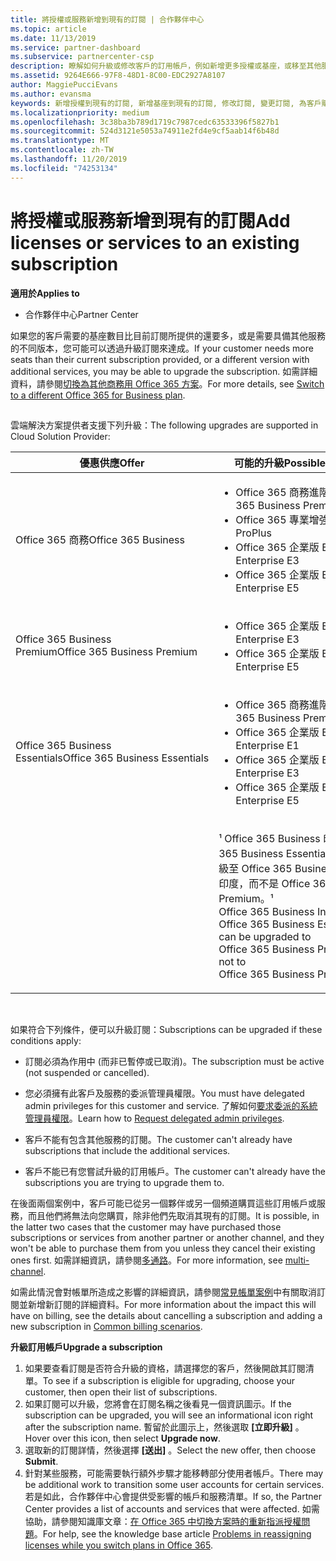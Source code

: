 ```yaml
---
title: 將授權或服務新增到現有的訂閱 | 合作夥伴中心
ms.topic: article
ms.date: 11/13/2019
ms.service: partner-dashboard
ms.subservice: partnercenter-csp
description: 瞭解如何升級或修改客戶的訂用帳戶，例如新增更多授權或基座，或移至其他服務的不同版本。
ms.assetid: 9264E666-97F8-48D1-8C00-EDC2927A8107
author: MaggiePucciEvans
ms.author: evansma
keywords: 新增授權到現有的訂閱, 新增基座到現有的訂閱, 修改訂閱, 變更訂閱, 為客戶購買更多授權
ms.localizationpriority: medium
ms.openlocfilehash: 3c38ba3b789d1719c7987cedc63533396f5827b1
ms.sourcegitcommit: 524d3121e5053a74911e2fd4e9cf5aab14f6b48d
ms.translationtype: MT
ms.contentlocale: zh-TW
ms.lasthandoff: 11/20/2019
ms.locfileid: "74253134"
---
```

# <a name="add-licenses-or-services-to-an-existing-subscription"></a><span data-ttu-id="b3ed3-104">將授權或服務新增到現有的訂閱</span><span class="sxs-lookup"><span data-stu-id="b3ed3-104">Add licenses or services to an existing subscription</span></span>

<span data-ttu-id="b3ed3-105">**適用於**</span><span class="sxs-lookup"><span data-stu-id="b3ed3-105">**Applies to**</span></span>

-  <span data-ttu-id="b3ed3-106">合作夥伴中心</span><span class="sxs-lookup"><span data-stu-id="b3ed3-106">Partner Center</span></span>

<span data-ttu-id="b3ed3-107">如果您的客戶需要的基座數目比目前訂閱所提供的還要多，或是需要具備其他服務的不同版本，您可能可以透過升級訂閱來達成。</span><span class="sxs-lookup"><span data-stu-id="b3ed3-107">If your customer needs more seats than their current subscription provided, or a different version with additional services, you may be able to upgrade the subscription.</span></span> <span data-ttu-id="b3ed3-108">如需詳細資料，請參閱[切換為其他商務用 Office 365 方案](https://go.microsoft.com/fwlink/p/?LinkId=723577)。</span><span class="sxs-lookup"><span data-stu-id="b3ed3-108">For more details, see [Switch to a different Office 365 for Business plan](https://go.microsoft.com/fwlink/p/?LinkId=723577).</span></span>

## <a href="" id="upgradesubscription"></a>


<span data-ttu-id="b3ed3-109">雲端解決方案提供者支援下列升級：</span><span class="sxs-lookup"><span data-stu-id="b3ed3-109">The following upgrades are supported in Cloud Solution Provider:</span></span>

<table>
<colgroup>
<col width="50%" />
<col width="50%" />
</colgroup>
<thead>
<tr class="header">
<th><span data-ttu-id="b3ed3-110">優惠供應</span><span class="sxs-lookup"><span data-stu-id="b3ed3-110">Offer</span></span></th>
<th><span data-ttu-id="b3ed3-111">可能的升級</span><span class="sxs-lookup"><span data-stu-id="b3ed3-111">Possible upgrades</span></span></th>
</tr>
</thead>
<tbody>
<tr class="odd">
<td><span data-ttu-id="b3ed3-112">Office 365 商務</span><span class="sxs-lookup"><span data-stu-id="b3ed3-112">Office 365 Business</span></span></td>
<td><ul>
<li><span data-ttu-id="b3ed3-113">Office 365 商務進階版¹</span><span class="sxs-lookup"><span data-stu-id="b3ed3-113">Office 365 Business Premium¹</span></span></li>
<li><span data-ttu-id="b3ed3-114">Office 365 專業增強版</span><span class="sxs-lookup"><span data-stu-id="b3ed3-114">Office 365 ProPlus</span></span></li>
<li><span data-ttu-id="b3ed3-115">Office 365 企業版 E3</span><span class="sxs-lookup"><span data-stu-id="b3ed3-115">Office 365 Enterprise E3</span></span></li>
<li><span data-ttu-id="b3ed3-116">Office 365 企業版 E5</span><span class="sxs-lookup"><span data-stu-id="b3ed3-116">Office 365 Enterprise E5</span></span></li>
</ul></td>
</tr>
<tr class="even">
<td><span data-ttu-id="b3ed3-117">Office 365 Business Premium</span><span class="sxs-lookup"><span data-stu-id="b3ed3-117">Office 365 Business Premium</span></span></td>
<td><ul>
<li><span data-ttu-id="b3ed3-118">Office 365 企業版 E3</span><span class="sxs-lookup"><span data-stu-id="b3ed3-118">Office 365 Enterprise E3</span></span></li>
<li><span data-ttu-id="b3ed3-119">Office 365 企業版 E5</span><span class="sxs-lookup"><span data-stu-id="b3ed3-119">Office 365 Enterprise E5</span></span></li>
</ul></td>
</tr>
<tr class="odd">
<td><span data-ttu-id="b3ed3-120">Office 365 Business Essentials</span><span class="sxs-lookup"><span data-stu-id="b3ed3-120">Office 365 Business Essentials</span></span></td>
<td><ul>
<li><span data-ttu-id="b3ed3-121">Office 365 商務進階版¹</span><span class="sxs-lookup"><span data-stu-id="b3ed3-121">Office 365 Business Premium¹</span></span></li>
<li><span data-ttu-id="b3ed3-122">Office 365 企業版 E1</span><span class="sxs-lookup"><span data-stu-id="b3ed3-122">Office 365 Enterprise E1</span></span></li>
<li><span data-ttu-id="b3ed3-123">Office 365 企業版 E3</span><span class="sxs-lookup"><span data-stu-id="b3ed3-123">Office 365 Enterprise E3</span></span></li>
<li><span data-ttu-id="b3ed3-124">Office 365 企業版 E5</span><span class="sxs-lookup"><span data-stu-id="b3ed3-124">Office 365 Enterprise E5</span></span></li>
</ul></td>
</tr>
<tr class="even">
<td></td>
<td><p><span data-ttu-id="b3ed3-125">¹ Office 365 Business 印度和 Office 365 Business Essentials 印度可以升級至 Office 365 Business Premium 印度，而不是 Office 365 Business Premium。</span><span class="sxs-lookup"><span data-stu-id="b3ed3-125">¹ Office 365 Business India and Office 365 Business Essentials India can be upgraded to Office 365 Business Premium India, not to Office 365 Business Premium.</span></span></p></td>
</tr>
</tbody>
</table>

 

<span data-ttu-id="b3ed3-126">如果符合下列條件，便可以升級訂閱：</span><span class="sxs-lookup"><span data-stu-id="b3ed3-126">Subscriptions can be upgraded if these conditions apply:</span></span>

-   <span data-ttu-id="b3ed3-127">訂閱必須為作用中 (而非已暫停或已取消)。</span><span class="sxs-lookup"><span data-stu-id="b3ed3-127">The subscription must be active (not suspended or cancelled).</span></span>

-   <span data-ttu-id="b3ed3-128">您必須擁有此客戶及服務的委派管理員權限。</span><span class="sxs-lookup"><span data-stu-id="b3ed3-128">You must have delegated admin privileges for this customer and service.</span></span> <span data-ttu-id="b3ed3-129">了解如何[要求委派的系統管理員權限](request-a-relationship-with-a-customer.md)。</span><span class="sxs-lookup"><span data-stu-id="b3ed3-129">Learn how to [Request delegated admin privileges](request-a-relationship-with-a-customer.md).</span></span>

-   <span data-ttu-id="b3ed3-130">客戶不能有包含其他服務的訂閱。</span><span class="sxs-lookup"><span data-stu-id="b3ed3-130">The customer can't already have subscriptions that include the additional services.</span></span>

-   <span data-ttu-id="b3ed3-131">客戶不能已有您嘗試升級的訂用帳戶。</span><span class="sxs-lookup"><span data-stu-id="b3ed3-131">The customer can't already have the subscriptions you are trying to upgrade them to.</span></span>

<span data-ttu-id="b3ed3-132">在後面兩個案例中，客戶可能已從另一個夥伴或另一個頻道購買這些訂用帳戶或服務，而且他們將無法向您購買，除非他們先取消其現有的訂閱。</span><span class="sxs-lookup"><span data-stu-id="b3ed3-132">It is possible, in the latter two cases that the customer may have purchased those subscriptions or services from another partner or another channel, and they won't be able to purchase them from you unless they cancel their existing ones first.</span></span> <span data-ttu-id="b3ed3-133">如需詳細資訊，請參閱[多通路](multichannel.md)。</span><span class="sxs-lookup"><span data-stu-id="b3ed3-133">For more information, see [multi-channel](multichannel.md).</span></span>

<span data-ttu-id="b3ed3-134">如需此情況會對帳單所造成之影響的詳細資訊，請參閱[常見帳單案例](common-billing-scenarios.md)中有關取消訂閱並新增新訂閱的詳細資料。</span><span class="sxs-lookup"><span data-stu-id="b3ed3-134">For more information about the impact this will have on billing, see the details about cancelling a subscription and adding a new subscription in [Common billing scenarios](common-billing-scenarios.md).</span></span>

<span data-ttu-id="b3ed3-135">**升級訂用帳戶**</span><span class="sxs-lookup"><span data-stu-id="b3ed3-135">**Upgrade a subscription**</span></span>

1.  <span data-ttu-id="b3ed3-136">如果要查看訂閱是否符合升級的資格，請選擇您的客戶，然後開啟其訂閱清單。</span><span class="sxs-lookup"><span data-stu-id="b3ed3-136">To see if a subscription is eligible for upgrading, choose your customer, then open their list of subscriptions.</span></span>
2.  <span data-ttu-id="b3ed3-137">如果訂閱可以升級，您將會在訂閱名稱之後看見一個資訊圖示。</span><span class="sxs-lookup"><span data-stu-id="b3ed3-137">If the subscription can be upgraded, you will see an informational icon right after the subscription name.</span></span> <span data-ttu-id="b3ed3-138">暫留於此圖示上，然後選取 **\[立即升級\]** 。</span><span class="sxs-lookup"><span data-stu-id="b3ed3-138">Hover over this icon, then select **Upgrade now**.</span></span>
3.  <span data-ttu-id="b3ed3-139">選取新的訂閱詳情，然後選擇 **\[送出\]** 。</span><span class="sxs-lookup"><span data-stu-id="b3ed3-139">Select the new offer, then choose **Submit**.</span></span>
4.  <span data-ttu-id="b3ed3-140">針對某些服務，可能需要執行額外步驟才能移轉部分使用者帳戶。</span><span class="sxs-lookup"><span data-stu-id="b3ed3-140">There may be additional work to transition some user accounts for certain services.</span></span> <span data-ttu-id="b3ed3-141">若是如此，合作夥伴中心會提供受影響的帳戶和服務清單。</span><span class="sxs-lookup"><span data-stu-id="b3ed3-141">If so, the Partner Center provides a list of accounts and services that were affected.</span></span> <span data-ttu-id="b3ed3-142">如需協助，請參閱知識庫文章：[在 Office 365 中切換方案時的重新指派授權問題](https://go.microsoft.com/fwlink/p/?LinkId=723576)。</span><span class="sxs-lookup"><span data-stu-id="b3ed3-142">For help, see the knowledge base article [Problems in reassigning licenses while you switch plans in Office 365](https://go.microsoft.com/fwlink/p/?LinkId=723576).</span></span>

 

 



